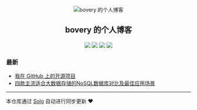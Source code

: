 <p align="center"><img alt="bovery 的个人博客" src="https://static.b3log.org/images/brand/solo-32.png"></p><h2 align="center">
bovery 的个人博客
</h2>

<h4 align="center"></h4>
<p align="center"><a title="bovery 的个人博客" target="_blank" href="https://github.com/bovery/solo-blog"><img src="https://img.shields.io/github/last-commit/bovery/solo-blog.svg?style=flat-square&color=FF9900"></a>
<a title="GitHub repo size in bytes" target="_blank" href="https://github.com/bovery/solo-blog"><img src="https://img.shields.io/github/repo-size/bovery/solo-blog.svg?style=flat-square"></a>
<a title="Solo Version" target="_blank" href="https://github.com/b3log/solo/releases"><img src="https://img.shields.io/badge/solo-3.6.6-f1e05a.svg?style=flat-square&color=blueviolet"></a>
<a title="Hits" target="_blank" href="https://github.com/b3log/hits"><img src="https://hits.b3log.org/bovery/solo-blog.svg"></a></p>

### 最新

* [我在 GitHub 上的开源项目](http://www.lbovery.com/my-github-repos)
* [四款主流适合大数据存储的NoSQL数据库对比及最佳应用场景](http://www.lbovery.com/articles/2019/11/04/1572848725600.html)



---

本仓库通过 [Solo](https://github.com/b3log/solo) 自动进行同步更新 ❤️ 